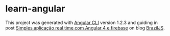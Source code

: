 # learn-angular

This project was generated with [Angular CLI](https://github.com/angular/angular-cli) version 1.2.3 and guiding in post [Simples aplicação real time com Angular 4 e firebase](https://braziljs.org/blog/simples-aplicacao-real-time-com-angular-4-e-firebase-parte-1/) on blog [BrazilJS](https://braziljs.org/blog/).
